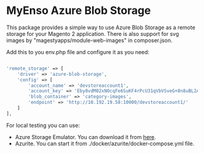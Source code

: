 # MyEnso Azure Blob Storage

This package provides a simple way to use Azure Blob Storage as a remote storage for your Magento 2 application.
There is also support for svg images by "magestyapps/module-web-images" in composer.json.

Add this to you env.php file and configure it as you need:
```php

'remote_storage' => [
    'driver' => 'azure-blob-storage',
    'config' => [
        'account_name' => 'devstoreaccount1',
        'account_key' => 'Eby8vdM02xNOcqFe6SuKF4rPcU31qVbVSveG+8n8uBL2AZuZ4nSPZo98YwHst9JdXN3H3G8HC1E0T1G6+UD7Lw==',
        'blob_container' => 'category-images',
        'endpoint' => 'http://10.192.19.58:10000/devstoreaccount1/'
    ]
],

```
For local testing you can use:
 - Azure Storage Emulator. You can download it from [here](https://docs.microsoft.com/en-us/azure/storage/common/storage-use-emulator).  
 - Azurite. You can start it from ./docker/azurite/docker-compose.yml file.
